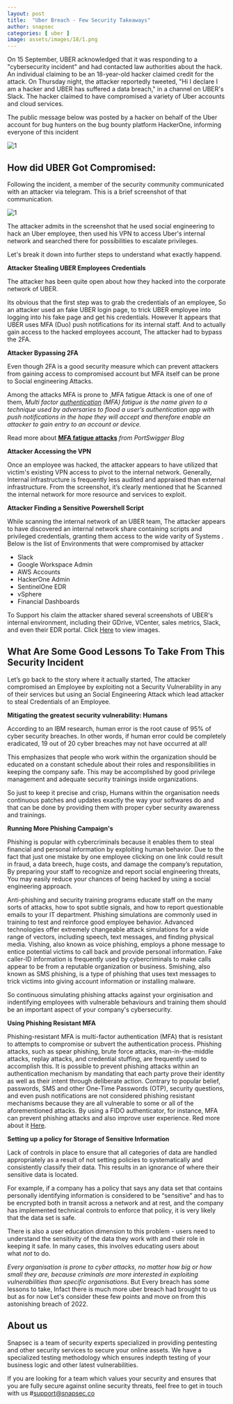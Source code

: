 ```yaml
---
layout: post
title:  "Uber Breach - Few Security Takeaways"
author: snapsec
categories: [ uber ]
image: assets/images/18/1.png
---
```



On 15 September, UBER acknowledged that it was responding to a "cybersecurity incident" and had contacted law authorities about the hack. An individual claiming to be an 18-year-old hacker claimed credit for the attack. On Thursday night, the attacker reportedly tweeted, "Hi I declare I am a hacker and UBER has suffered a data breach," in a channel on UBER's Slack. The hacker claimed to have compromised a variety of Uber accounts and cloud services.

The public message below was posted by a hacker on behalf of the Uber account for bug hunters on the bug bounty platform HackerOne, informing everyone of this incident

![1](/blog/assets/images/18/7.jpeg)



## How did UBER Got Compromised:

Following the incident, a member of the security community communicated with an attacker via telegram. This is a brief screenshot of that communication.

![1](/blog/assets/images/18/2.png)

The attacker admits in the screenshot that he used social engineering to hack an Uber employee, then used his VPN to access Uber's internal network and searched there for possibilities to escalate privileges.

Let's break it down into further steps to understand what exactly happend.

**Attacker Stealing UBER Employees Credentials**

The attacker has been quite open about how they hacked into the corporate network of UBER. 


Its obvious that the first step was to grab the credentials of an employee, So an attacker used an fake UBER login page, to trick UBER employee into logging into his fake page and get his credentials. However It appears that UBER uses MFA (Duo) push notifications for its internal staff. And to actually gain access to the hacked employees account, The attacker had to bypass the 2FA.

**Attacker Bypassing 2FA**

Even though 2FA is a good security measure which can prevent attackers from gaining access to compromised account but MFA itself can be prone to Social engineering Attacks.  

Among the attacks MFA is prone to ,MFA fatigue Attack is one of one of them, *Multi factor [authentication](https://portswigger.net/daily-swig/authentication) (MFA) fatigue is the name given to a technique used by adversaries to flood a user’s authentication app with push notifications in the hope they will accept and therefore enable an attacker to gain entry to an account or device.*

Read more about **[MFA fatigue attacks](https://portswigger.net/daily-swig/mfa-fatigue-attacks-users-tricked-into-allowing-device-access-due-to-overload-of-push-notifications)** *from PortSwigger Blog*

**Attacker Accessing the VPN** 

Once an employee was hacked, the attacker appears to have utilized that victim's existing VPN access to pivot to the internal network. Generally, Internal infrastructure is frequently less audited and appraised than external infrastructure. From the screenshot, it’s clearly mentioned that he Scanned the internal network for more resource and services to exploit.

**Attacker Finding a Sensitive Powershell Script**

While scanning the internal network of an UBER team, The attacker appears to have discovered an internal network share containing scripts and privileged credentials, granting them access to the wide varity of Systems . Below is the list of Environments that were compromised by attacker

- Slack
- Google Workspace Admin
- AWS Accounts
- HackerOne Admin
- SentinelOne EDR
- vSphere
- Financial Dashboards

To Support his claim the attacker shared several screenshots of UBER's internal environment, including their GDrive, VCenter, sales metrics, Slack, and even their EDR portal. Click [Here](https://twitter.com/BillDemirkapi/status/1570602545017683968?s=20&t=dCzHPOq-jOuYBmm9Xe3VYQ) to view images.


## What Are Some Good Lessons To Take From This Security Incident



Let’s go back to the story where it actually started, The attacker compromised an Employee by exploiting not a Security Vulnerability in any of their services but using an Social Engineering Attack which lead attacker to steal Credentials of an Employee.

**Mitigating the greatest security vulnerability: Humans**

According to an IBM research, human error is the root cause of 95% of cyber security breaches. In other words, if human error could be completely eradicated, 19 out of 20 cyber breaches may not have occurred at all!

This emphasizes that people who work within the organization should be educated on a constant schedule about their roles and responsibilities in keeping the company safe. This may be accomplished by good privilege management and adequate security trainings inside organizations.

So just to keep it precise and crisp, Humans within the organisation needs continuous patches and updates exactly the way your softwares do and that can be done by providing them with proper cyber security awareness and trainings.

**Running More Phishing Campaign's**

 

Phishing is popular with cybercriminals because it enables them to steal financial and personal information by exploiting human behavior. Due to the fact that just one mistake by one employee clicking on one link could result in fraud, a data breech, huge costs, and damage the company’s reputation, By preparing your staff to recognize and report social engineering threats, You may easily reduce your chances of being hacked by using a social engineering approach.

Anti-phishing and security training programs educate staff on the many sorts of attacks, how to spot subtle signals, and how to report questionable emails to your IT department. Phishing simulations are commonly used in training to test and reinforce good employee behavior. Advanced technologies offer extremely changeable attack simulations for a wide range of vectors, including speech, text messages, and finding physical media. Vishing, also known as voice phishing, employs a phone message to entice potential victims to call back and provide personal information. Fake caller-ID information is frequently used by cybercriminals to make calls appear to be from a reputable organization or business. Smishing, also known as SMS phishing, is a type of phishing that uses text messages to trick victims into giving account information or installing malware.

So continuous simulating phishing attacks against your orginisation and indentifying employees with vulnerable behaviours and training them should be an important aspect of your company's cybersecurity.

**Using Phishing Resistant MFA**

Phishing-resistant MFA is multi-factor authentication (MFA) that is resistant to attempts to compromise or subvert the authentication process. Phishing attacks, such as spear phishing, brute force attacks, man-in-the-middle attacks, replay attacks, and credential stuffing, are frequently used to accomplish this. It is possible to prevent phishing attacks within an authentication mechanism by mandating that each party prove their identity as well as their intent through deliberate action. Contrary to popular belief, passwords, SMS and other One-Time Passwords (OTP), security questions, and even push notifications are not considered phishing resistant mechanisms because they are all vulnerable to some or all of the aforementioned attacks. By using a FIDO authenticator, for instance, MFA can prevent phishing attacks and also improve user experience. Red more about it [Here](https://blog.hypr.com/what-is-phishing-resistant-mfa).

**Setting up a policy for Storage of Sensitive Information**

Lack of controls in place to ensure that all categories of data are handled appropriately as a result of not setting policies to systematically and consistently classify their data. This results in an ignorance of where their sensitive data is located.

For example, if a company has a policy that says any data set that contains personally identifying information is considered to be “sensitive” and has to be encrypted both in transit across a network and at rest, and the company has implemented technical controls to enforce that policy, it is very likely that the data set is safe.

There is also a user education dimension to this problem - users need to understand the sensitivity of the data they work with and their role in keeping it safe. In many cases, this involves educating users about what *not* to do.


*Every organisation is prone to cyber attacks, no matter how big or how small they are, because criminals are more interested in exploiting vulnerabilities than specific organisations*. But Every breach has some lessons to take, Infact there is much more uber breach had brought to us but as for now Let's consider these few points and move on from this astonishing breach of 2022.


## About us

Snapsec is a team of security experts specialized in providing pentesting and other security services to secure your online assets. We have a specialized testing methodology which ensures indepth testing of your business logic and other latest vulnerabilities. 

 If you are looking for a team which values your security and ensures that you are fully secure against online security threats, feel free to get in touch with us #[support@snapsec.co](mailto:support@snapsec.co)
 
